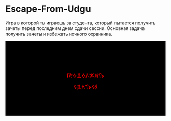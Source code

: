 # Escape-From-Udgu
Игра в которой ты играешь за студента, который пытается получить зачеты перед последним днем сдачи сессии. Основная задача получить зачеты и избежать ночного охранника.


![Image Alt](https://github.com/xdzxdzt/Escape-From-Udgu/blob/main/1.png?raw=true)
